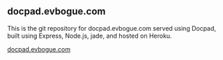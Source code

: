 docpad.evbogue.com
------------------

This is the git repository for docpad.evbogue.com served using Docpad, built using Express, Node.js, jade, and hosted on Heroku.

[docpad.evbogue.com](http://docpad.evbogue.com/)